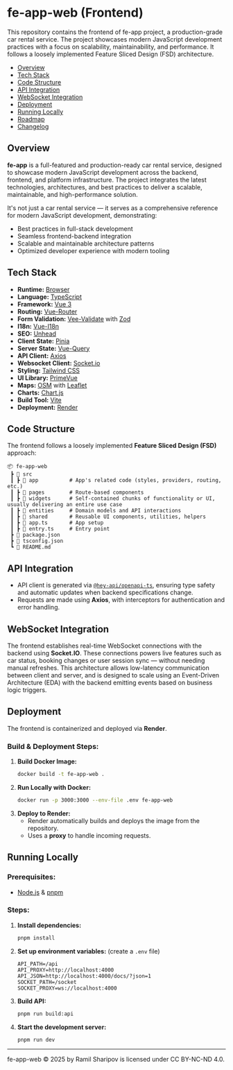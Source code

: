 # fe-app-web (Frontend)

This repository contains the frontend of fe-app project, a production-grade car rental service. The project showcases
modern JavaScript development practices with a focus on scalability, maintainability, and performance. It follows
a loosely implemented Feature Sliced Design (FSD) architecture.

- [Overview](#overview)
- [Tech Stack](#tech-stack)
- [Code Structure](#code-structure)
- [API Integration](#api-integration)
- [WebSocket Integration](#websocket-integration)
- [Deployment](#deployment)
- [Running Locally](#running-locally)
- [Roadmap](./docs/Roadmap.md)
- [Changelog](./CHANGELOG.md)

## Overview

**fe-app** is a full-featured and production-ready car rental service, designed to showcase modern JavaScript
development across the backend, frontend, and platform infrastructure. The project integrates the latest
technologies, architectures, and best practices to deliver a scalable, maintainable, and high-performance solution.

It's not just a car rental service — it serves as a comprehensive reference for modern JavaScript development,
demonstrating:

- Best practices in full-stack development
- Seamless frontend-backend integration
- Scalable and maintainable architecture patterns
- Optimized developer experience with modern tooling

## Tech Stack

- **Runtime:** [Browser](./.browserslistrc)
- **Language:** [TypeScript](https://www.typescriptlang.org/)
- **Framework:** [Vue 3](https://vuejs.org/)
- **Routing:** [Vue-Router](https://router.vuejs.org/)
- **Form Validation:** [Vee-Validate](https://vee-validate.logaretm.com/) with [Zod](https://zod.dev/)
- **I18n:** [Vue-I18n](https://vue-i18n.intlify.dev/)
- **SEO:** [Unhead](https://unhead.unjs.io/)
- **Client State:** [Pinia](https://pinia.vuejs.org/)
- **Server State:** [Vue-Query](https://tanstack.com/query/)
- **API Client:** [Axios](https://axios-http.com/)
- **Websocket Client:** [Socket.io](https://socket.io/)
- **Styling:** [Tailwind CSS](https://tailwindcss.com/)
- **UI Library:** [PrimeVue](https://www.primevue.org/)
- **Maps:** [OSM](https://www.openstreetmap.org/) with [Leaflet](https://leafletjs.com/)
- **Charts:** [Chart.js](https://www.chartjs.org/)
- **Build Tool:** [Vite](https://vitejs.dev/)
- **Deployment:** [Render](https://render.com/)

## Code Structure

The frontend follows a loosely implemented **Feature Sliced Design (FSD)** approach:

```
📦 fe-app-web
 ┣ 📂 src
 ┃ ┣ 📂 app          # App's related code (styles, providers, routing, etc.)
 ┃ ┣ 📂 pages        # Route-based components
 ┃ ┣ 📂 widgets      # Self-contained chunks of functionality or UI, usually delivering an entire use case
 ┃ ┣ 📂 entities     # Domain models and API interactions
 ┃ ┣ 📂 shared       # Reusable UI components, utilities, helpers
 ┃ ┣ 📜 app.ts       # App setup
 ┃ ┣ 📜 entry.ts     # Entry point
 ┣ 📜 package.json
 ┣ 📜 tsconfig.json
 ┗ 📜 README.md
```

## API Integration

- API client is generated via [`@hey-api/openapi-ts`](https://heyapi.dev/), ensuring type safety and automatic updates when backend specifications change.
- Requests are made using **Axios**, with interceptors for authentication and error handling.

## WebSocket Integration

The frontend establishes real-time WebSocket connections with the backend using **Socket.IO**. These connections powers live features such as car status, booking changes or user session sync — without needing manual refreshes.
This architecture allows low-latency communication between client and server, and is designed to scale using an Event-Driven Architecture (EDA) with the backend emitting events based on business logic triggers.

## Deployment

The frontend is containerized and deployed via **Render**.

### Build & Deployment Steps:

1. **Build Docker Image:**
   ```sh
   docker build -t fe-app-web .
   ```
2. **Run Locally with Docker:**
   ```sh
   docker run -p 3000:3000 --env-file .env fe-app-web
   ```
3. **Deploy to Render:**
   - Render automatically builds and deploys the image from the repository.
   - Uses a **proxy** to handle incoming requests.

## Running Locally

### Prerequisites:

- [Node.js](https://nodejs.org/) & [pnpm](https://pnpm.io/)

### Steps:

1. **Install dependencies:**
   ```sh
   pnpm install
   ```
2. **Set up environment variables:** (create a `.env` file)
   ```env
   API_PATH=/api
   API_PROXY=http://localhost:4000
   API_JSON=http://localhost:4000/docs/?json=1
   SOCKET_PATH=/socket
   SOCKET_PROXY=ws://localhost:4000
   ```
3. **Build API:**
   ```sh
   pnpm run build:api
   ```
4. **Start the development server:**
   ```sh
   pnpm run dev
   ```

---

fe-app-web © 2025 by Ramil Sharipov is licensed under CC BY-NC-ND 4.0.
